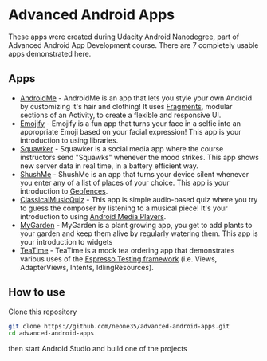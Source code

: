 
# Advanced Android Apps
These apps were created during Udacity Android Nanodegree, part of Advanced Android App Development course. There are 7 completely usable apps demonstrated here.

## Apps

-   [AndroidMe](https://github.com/udacity/Android_Me/)  - AndroidMe is an app that lets you style your own Android by customizing it's hair and clothing! It uses  [Fragments](https://developer.android.com/guide/components/fragments.html), modular sections of an Activity, to create a flexible and responsive UI.
-   [Emojify](https://github.com/udacity/AdvancedAndroid_Emojify)  - Emojify is a fun app that turns your face in a selfie into an appropriate Emoji based on your facial expression! This app is your introduction to using libraries.
-   [Squawker](https://github.com/udacity/AdvancedAndroid_Squawker/)  - Squawker is a social media app where the course instructors send "Squawks" whenever the mood strikes. This app shows new server data in real time, in a battery efficient way.
-   [ShushMe](https://github.com/udacity/AdvancedAndroid_Shushme)  - ShushMe is an app that turns your device silent whenever you enter any of a list of places of your choice. This app is your introduction to  [Geofences](https://developer.android.com/training/location/geofencing.html).
-   [ClassicalMusicQuiz](https://github.com/udacity/AdvancedAndroid_ClassicalMusicQuiz)  - This app is simple audio-based quiz where you try to guess the composer by listening to a musical piece! It's your introduction to using  [Android Media Players](https://developer.android.com/guide/topics/media/mediaplayer.html).
-   [MyGarden](https://github.com/udacity/AdvancedAndroid_MyGarden)  - MyGarden is a plant growing app, you get to add plants to your garden and keep them alive by regularly watering them. This app is your introduction to widgets
-   [TeaTime](https://github.com/udacity/AdvancedAndroid_TeaTime)  - TeaTime is a mock tea ordering app that demonstrates various uses of the  [Espresso Testing framework](https://developer.android.com/training/testing/ui-testing/espresso-testing.html)  (i.e. Views, AdapterViews, Intents, IdlingResources).

## How to use

Clone this repository

```bash
git clone https://github.com/neone35/advanced-android-apps.git
cd advanced-android-apps
```
then start Android Studio and build one of the projects
